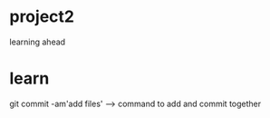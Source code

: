 # project2
learning ahead

# learn
git commit -am'add files'  --> command to add and commit together
